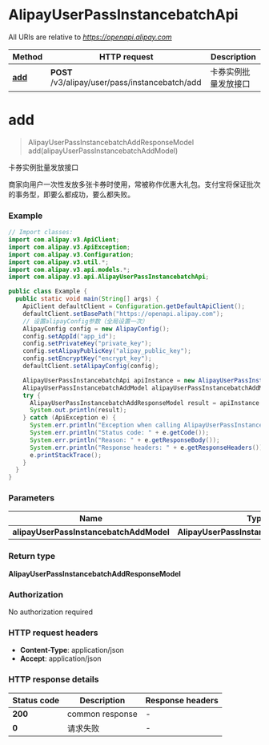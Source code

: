 # AlipayUserPassInstancebatchApi

All URIs are relative to *https://openapi.alipay.com*

| Method | HTTP request | Description |
|------------- | ------------- | -------------|
| [**add**](AlipayUserPassInstancebatchApi.md#add) | **POST** /v3/alipay/user/pass/instancebatch/add | 卡券实例批量发放接口 |


<a name="add"></a>
# **add**
> AlipayUserPassInstancebatchAddResponseModel add(alipayUserPassInstancebatchAddModel)

卡券实例批量发放接口

商家向用户一次性发放多张卡券时使用，常被称作优惠大礼包。支付宝将保证批次的事务型，即要么都成功，要么都失败。

### Example
```java
// Import classes:
import com.alipay.v3.ApiClient;
import com.alipay.v3.ApiException;
import com.alipay.v3.Configuration;
import com.alipay.v3.util.*;
import com.alipay.v3.api.models.*;
import com.alipay.v3.api.AlipayUserPassInstancebatchApi;

public class Example {
  public static void main(String[] args) {
    ApiClient defaultClient = Configuration.getDefaultApiClient();
    defaultClient.setBasePath("https://openapi.alipay.com");
    // 设置alipayConfig参数（全局设置一次）
    AlipayConfig config = new AlipayConfig();
    config.setAppId("app_id");
    config.setPrivateKey("private_key");
    config.setAlipayPublicKey("alipay_public_key");
    config.setEncryptKey("encrypt_key");
    defaultClient.setAlipayConfig(config);

    AlipayUserPassInstancebatchApi apiInstance = new AlipayUserPassInstancebatchApi(defaultClient);
    AlipayUserPassInstancebatchAddModel alipayUserPassInstancebatchAddModel = new AlipayUserPassInstancebatchAddModel(); // AlipayUserPassInstancebatchAddModel | 
    try {
      AlipayUserPassInstancebatchAddResponseModel result = apiInstance.add(alipayUserPassInstancebatchAddModel);
      System.out.println(result);
    } catch (ApiException e) {
      System.err.println("Exception when calling AlipayUserPassInstancebatchApi#add");
      System.err.println("Status code: " + e.getCode());
      System.err.println("Reason: " + e.getResponseBody());
      System.err.println("Response headers: " + e.getResponseHeaders());
      e.printStackTrace();
    }
  }
}
```

### Parameters

| Name | Type | Description  | Notes |
|------------- | ------------- | ------------- | -------------|
| **alipayUserPassInstancebatchAddModel** | **AlipayUserPassInstancebatchAddModel**|  | [optional] |

### Return type

**AlipayUserPassInstancebatchAddResponseModel**

### Authorization

No authorization required

### HTTP request headers

 - **Content-Type**: application/json
 - **Accept**: application/json

### HTTP response details
| Status code | Description | Response headers |
|-------------|-------------|------------------|
| **200** | common response |  -  |
| **0** | 请求失败 |  -  |

